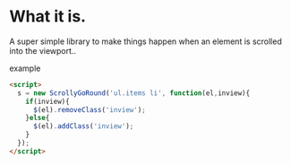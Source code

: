 What it is.
===========

A super simple library to make things happen when an element is scrolled into the
viewport..

example
```html
<script>
  s = new ScrollyGoRound('ul.items li', function(el,inview){
    if(inview){
      $(el).removeClass('inview');
    }else{
      $(el).addClass('inview');
    }
  });
</script>
```
